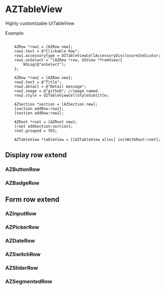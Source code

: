 AZTableView
===================

Highly customizable UITableView

Example:

```objc

    AZRow *row1 = [AZRow new];
    row1.text = @"Clickable Row";
    row1.accessoryType = UITableViewCellAccessoryDisclosureIndicator;
    row1.onSelect = ^(AZRow *row, UIView *fromView){
        NSLog(@"onSelect");
    };
    
    AZRow *row2 = [AZRow new];
    row2.text = @"Title";
    row2.detail = @"Detail message";
    row2.image = @"github"; //image named.
    row2.style = UITableViewCellStyleSubtitle;
    
    AZSection *section = [AZSection new];
    [section addRow:row1];
    [section addRow:row2];
    
    AZRoot *root = [AZRoot new];
    [root addSection:section];
    root.grouped = YES;
    
    AZTableView *tableView = [[AZTableView alloc] initWithRoot:root];

```

Display row extend
---------------------

### AZButtonRow
### AZBadgeRow

Form row extend
---------------------

### AZInputRow
### AZPickerRow
### AZDateRow
### AZSwitchRow
### AZSliderRow
### AZSegmentedRow




